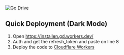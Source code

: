 ![Go Drive](https://raw.githubusercontent.com/ParveenBhadooOfficial/goindex/master/themes/logo.png)  

## Quick Deployment (Dark Mode)
1. Open https://installen.gd.workers.dev/  
2. Auth and get the refresh_token and paste on line 8
3. Deploy the code to [Cloudflare Workers](https://www.cloudflare.com/workers)
